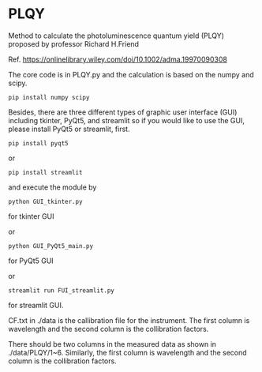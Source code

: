 # PLQY
Method to calculate the photoluminescence quantum yield (PLQY) proposed by professor Richard H.Friend


Ref. https://onlinelibrary.wiley.com/doi/10.1002/adma.19970090308 

The core code is in PLQY.py and the calculation is based on the numpy and scipy.

    pip install numpy scipy

Besides, there are three different types of graphic user interface (GUI) including tkinter, PyQt5, and streamlit 
so if you would like to use the GUI, please install PyQt5 or streamlit, first. 

    pip install pyqt5
or
    
    pip install streamlit

and execute the module by

    python GUI_tkinter.py
for tkinter GUI

or

    python GUI_PyQt5_main.py
for PyQt5 GUI

or

    streamlit run FUI_streamlit.py
for streamlit GUI.


CF.txt in ./data is the callibration file for the instrument. 
The first column is wavelength and the second column is the collibration factors.

There should be two columns in the measured data as shown in ./data/PLQY/1~6. 
Similarly, the first column is wavelength and the second column is the collibration factors.


